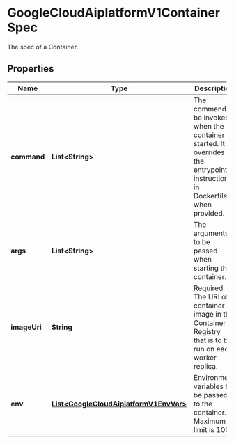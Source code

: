 

# GoogleCloudAiplatformV1ContainerSpec

The spec of a Container.

## Properties

| Name | Type | Description | Notes |
|------------ | ------------- | ------------- | -------------|
|**command** | **List&lt;String&gt;** | The command to be invoked when the container is started. It overrides the entrypoint instruction in Dockerfile when provided. |  [optional] |
|**args** | **List&lt;String&gt;** | The arguments to be passed when starting the container. |  [optional] |
|**imageUri** | **String** | Required. The URI of a container image in the Container Registry that is to be run on each worker replica. |  [optional] |
|**env** | [**List&lt;GoogleCloudAiplatformV1EnvVar&gt;**](GoogleCloudAiplatformV1EnvVar.md) | Environment variables to be passed to the container. Maximum limit is 100. |  [optional] |



